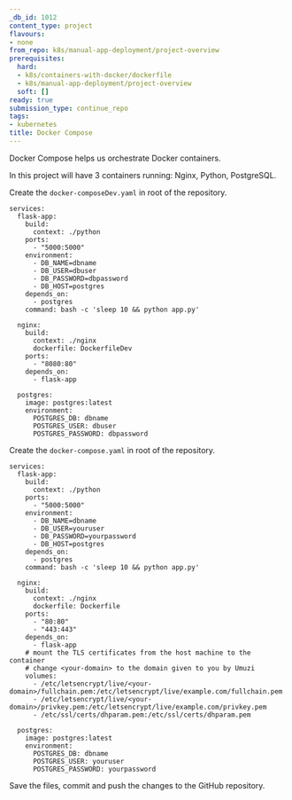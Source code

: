 ```yaml
---
_db_id: 1012
content_type: project
flavours:
- none
from_repo: k8s/manual-app-deployment/project-overview
prerequisites:
  hard:
  - k8s/containers-with-docker/dockerfile
  - k8s/manual-app-deployment/project-overview
  soft: []
ready: true
submission_type: continue_repo
tags:
- kubernetes
title: Docker Compose
---
```


Docker Compose helps us orchestrate Docker containers.

In this project will have 3 containers running: Nginx, Python, PostgreSQL.

Create the `docker-composeDev.yaml` in root of the repository.

```
services:
  flask-app:
    build:
      context: ./python
    ports:
      - "5000:5000"
    environment:
      - DB_NAME=dbname
      - DB_USER=dbuser
      - DB_PASSWORD=dbpassword
      - DB_HOST=postgres
    depends_on:
      - postgres
    command: bash -c 'sleep 10 && python app.py'

  nginx:
    build:
      context: ./nginx
      dockerfile: DockerfileDev
    ports:
      - "8080:80"
    depends_on:
      - flask-app

  postgres:
    image: postgres:latest
    environment:
      POSTGRES_DB: dbname
      POSTGRES_USER: dbuser
      POSTGRES_PASSWORD: dbpassword
```

Create the `docker-compose.yaml` in root of the repository.

```
services:
  flask-app:
    build:
      context: ./python
    ports:
      - "5000:5000"
    environment:
      - DB_NAME=dbname
      - DB_USER=youruser
      - DB_PASSWORD=yourpassword
      - DB_HOST=postgres
    depends_on:
      - postgres
    command: bash -c 'sleep 10 && python app.py'

  nginx:
    build:
      context: ./nginx
      dockerfile: Dockerfile
    ports:
      - "80:80"
      - "443:443"
    depends_on:
      - flask-app      
    # mount the TLS certificates from the host machine to the container
    # change <your-domain> to the domain given to you by Umuzi
    volumes:
      - /etc/letsencrypt/live/<your-domain>/fullchain.pem:/etc/letsencrypt/live/example.com/fullchain.pem
      - /etc/letsencrypt/live/<your-domain>/privkey.pem:/etc/letsencrypt/live/example.com/privkey.pem
      - /etc/ssl/certs/dhparam.pem:/etc/ssl/certs/dhparam.pem
      
  postgres:
    image: postgres:latest
    environment:
      POSTGRES_DB: dbname
      POSTGRES_USER: youruser
      POSTGRES_PASSWORD: yourpassword
```

Save the files, commit and push the changes to the GitHub repository.